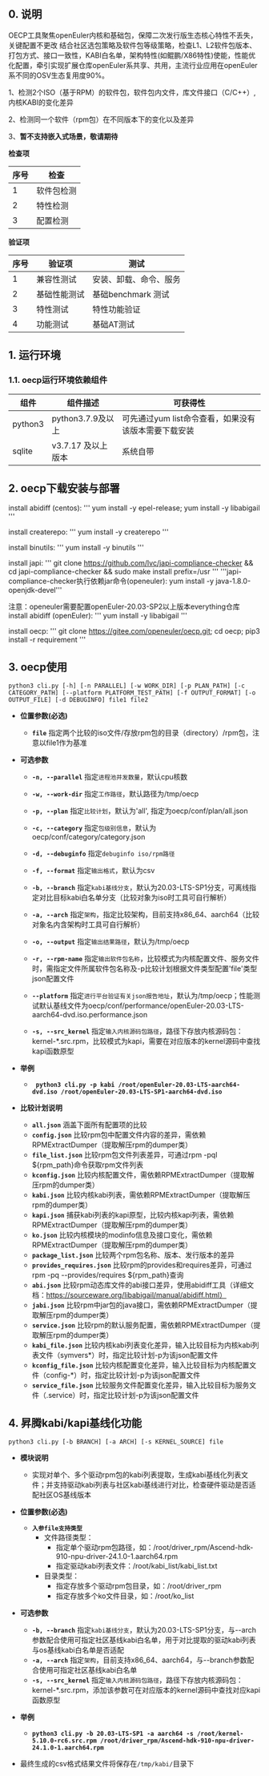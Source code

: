 
## 0. 说明

OECP工具聚焦openEuler内核和基础包，保障二次发行版生态核心特性不丢失，关键配置不更改 结合社区选包策略及软件包等级策略，检查L1、L2软件包版本、打包方式、接口一致性，KABI白名单，架构特性(如鲲鹏/X86特性)使能，性能优化配置，牵引实现扩展仓库openEuler系共享、共用，主流行业应用在openEuler系不同的OSV生态复用度90%。

1、检测2个ISO（基于RPM）的软件包，软件包内文件，库文件接口（C/C++）,内核KABI的变化差异

2、检测同一个软件（rpm包）在不同版本下的变化以及差异

3、**暂不支持嵌入式场景，敬请期待**

**检查项**

| 序号 | 检查                   |
| ---- | ---------------------- |
| 1    | 软件包检测             |
| 2    | 特性检测               |
| 3    | 配置检测               |

**验证项**

| 序号 | 验证项       | 测试                   |
| ---- | ------------ | ---------------------- |
| 1    | 兼容性测试   | 安装、卸载、命令、服务 |
| 2    | 基础性能测试 | 基础benchmark 测试     |
| 3    | 特性测试     | 特性功能验证           |
| 4    | 功能测试     | 基础AT测试             |

## 1. 运行环境

### 1.1. oecp运行环境依赖组件

| 组件      | 组件描述                                                     | 可获得性                                             |
| --------- | ------------------------------------------------------------ | ---------------------------------------------------- |
| python3   | python3.7.9及以上| 可先通过yum list命令查看，如果没有该版本需要下载安装 |
| sqlite    | v3.7.17 及以上版本                                           | 系统自带                                             |


## 2. oecp下载安装与部署


install abidiff (centos): ''' yum install -y epel-release; yum install -y libabigail '''

install createrepo: ''' yum install -y createrepo '''

install binutils: ''' yum install -y binutils '''

install japi:
'''
git clone https://github.com/lvc/japi-compliance-checker &&
cd japi-compliance-checker &&
sudo make install prefix=/usr
'''
'''japi-compliance-checker执行依赖jar命令(openeuler): yum install -y java-1.8.0-openjdk-devel'''

注意：openeuler需要配置openEuler-20.03-SP2以上版本everything仓库
install abidiff (openEuler): ''' yum install -y libabigail '''

install oecp:
'''
git clone https://gitee.com/openeuler/oecp.git;
cd oecp;
pip3 install -r requirement
'''

## 3. oecp使用

`python3 cli.py [-h] [-n PARALLEL] [-w WORK_DIR] [-p PLAN_PATH]
                [-c CATEGORY_PATH] [--platform PLATFORM_TEST_PATH]
                [-f OUTPUT_FORMAT] [-o OUTPUT_FILE] [-d DEBUGINFO]
                file1 file2`
* **位置参数(必选)**
  * **`file`**
    指定两个比较的iso文件/存放rpm包的目录（directory）/rpm包，注意以file1作为基准

* **可选参数**

  * **`-n, --parallel`**
    指定`进程池并发数量`，默认cpu核数

  * **`-w, --work-dir`**
    指定`工作路径`，默认路径为/tmp/oecp
  
  * **`-p, --plan`**
    指定`比较计划`，默认为'all', 指定为oecp/conf/plan/all.json

  * **`-c, --category`**
    指定`包级别信息`，默认为oecp/conf/category/category.json
	
  * **`-d, --debuginfo`**
    指定`debuginfo iso/rpm路径`
	
  * **`-f, --format`**
    指定`输出格式`，默认为csv

  * **`-b, --branch`**
    指定`kabi基线分支`，默认为20.03-LTS-SP1分支，可离线指定对比目标kabi白名单分支（比较对象为iso时工具可自行解析）

  * **`-a, --arch`**
    指定`架构`，指定比较架构，目前支持x86_64、aarch64（比较对象名内含架构时工具可自行解析）

  * **`-o, --output`**
    指定`输出结果路径`，默认为/tmp/oecp
  
  * **`-r, --rpm-name`**
    指定`输出软件包名称`，比较模式为内核配置文件、服务文件时，需指定文件所属软件包名称及-p比较计划根据文件类型配置'file'类型json配置文件

  * **`--platform`**
    指定`进行平台验证有关json报告地址`，默认为/tmp/oecp；性能测试默认基线文件为oecp/conf/performance/openEuler-20.03-LTS-aarch64-dvd.iso.performance.json
  
  * **`-s, --src_kernel`**
    指定`输入内核源码包路径`，路径下存放内核源码包：kernel-*.src.rpm，比较模式为kapi，需要在对应版本的kernel源码中查找kapi函数原型
  
* **举例**

  * **` python3 cli.py -p kabi /root/openEuler-20.03-LTS-aarch64-dvd.iso /root/openEuler-20.03-LTS-SP1-aarch64-dvd.iso`**

* **比较计划说明**
  * **`all.json`**
    涵盖下面所有配置项的比较
  * **`config.json`**
    比较rpm包中配置文件内容的差异，需依赖RPMExtractDumper（提取解压rpm的dumper类）
  * **`file_list.json`**
    比较rpm包文件列表差异，可通过rpm -pql ${rpm_path}命令获取rpm文件列表
  * **`kconfig.json`**
    比较内核配置文件，需依赖RPMExtractDumper（提取解压rpm的dumper类）
  * **`kabi.json`**
    比较内核kabi列表，需依赖RPMExtractDumper（提取解压rpm的dumper类）
  * **`kapi.json`**
    捕获kabi列表的kapi原型，比较内核kapi列表，需依赖RPMExtractDumper（提取解压rpm的dumper类）
  * **`ko.json`**
    比较内核模块的modinfo信息及接口变化，需依赖RPMExtractDumper（提取解压rpm的dumper类）
  * **`package_list.json`**
    比较两个rpm包名称、版本、发行版本的差异
  * **`provides_requires.json`**
    比较rpm的provides和requires差异，可通过rpm -pq --provides/requires ${rpm_path}查询
  * **`abi.json`**
    比较rpm动态库文件的abi接口差异，使用abidiff工具（详细文档：https://sourceware.org/libabigail/manual/abidiff.html）
  * **`jabi.json`**
    比较rpm中jar包的java接口，需依赖RPMExtractDumper（提取解压rpm的dumper类）
  * **`service.json`**
    比较rpm的默认服务配置，需依赖RPMExtractDumper（提取解压rpm的dumper类）
  * **`kabi_file.json`**
    比较内核kabi列表变化差异，输入比较目标为内核kabi列表文件（symvers*）时，指定比较计划-p为该json配置文件
  * **`kconfig_file.json`**
    比较内核配置变化差异，输入比较目标为内核配置文件（config-*）时，指定比较计划-p为该json配置文件
  * **`service_file.json`**
    比较服务文件配置变化差异，输入比较目标为服务文件（.service）时，指定比较计划-p为该json配置文件

## 4. 昇腾kabi/kapi基线化功能
`python3 cli.py [-b BRANCH] [-a ARCH] [-s KERNEL_SOURCE] file`

* **模块说明**
  * 实现对单个、多个驱动rpm包的kabi列表提取，生成kabi基线化列表文件；并支持驱动kabi列表与社区kabi基线进行对比，检查硬件驱动是否适配社区OS基线版本

* **位置参数(必选)**
  * **`入参file支持类型`**
    * 文件路径类型：
      * 指定单个驱动rpm包路径，如：/root/driver_rpm/Ascend-hdk-910-npu-driver-24.1.0-1.aarch64.rpm
      * 指定驱动kabi列表文件：/root/kabi_list/kabi_list.txt
    * 目录类型：
      * 指定存放多个驱动rpm包目录，如：/root/driver_rpm
      * 指定存放多个ko文件目录，如：/root/ko_list

* **可选参数**

  * **`-b, --branch`**
    指定`kabi基线分支`，默认为20.03-LTS-SP1分支，与--arch参数配合使用可指定社区基线kabi白名单，用于对比提取的驱动kabi列表与os基线kabi白名单是否适配
  * **`-a, --arch`**
    指定`架构`，目前支持x86_64、aarch64，与--branch参数配合使用可指定社区基线kabi白名单
  * **`-s, --src_kernel`**
    指定`输入内核源码包路径`，路径下存放内核源码包：kernel-*.src.rpm，添加该参数可在对应版本的kernel源码中查找对应kapi函数原型

* **举例**
  * **`python3 cli.py -b 20.03-LTS-SP1 -a aarch64 -s /root/kernel-5.10.0-rc6.src.rpm /root/driver_rpm/Ascend-hdk-910-npu-driver-24.1.0-1.aarch64.rpm`**

* 最终生成的csv格式结果文件将保存在`/tmp/kabi/`目录下

